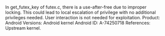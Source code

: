In get_futex_key of futex.c, there is a use-after-free due to improper locking. This could lead to local escalation of privilege with no additional privileges needed. User interaction is not needed for exploitation. Product: Android Versions: Android kernel Android ID: A-74250718 References: Upstream kernel.